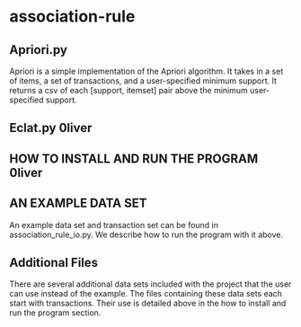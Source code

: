 # association-rule

## Apriori.py
Apriori is a simple implementation of the Apriori algorithm. It takes in a set of items, a set of transactions, and a user-specified minimum support. It returns a csv of each [support, itemset] pair above the minimum user-specified support.

## Eclat.py 0liver

## HOW TO INSTALL AND RUN THE PROGRAM 0liver

## AN EXAMPLE DATA SET
An example data set and transaction set can be found in association_rule_io.py. We describe how to run the program with it above.

## Additional Files
There are several additional data sets included with the project that the user can use instead of the example. The files containing these data sets each start with transactions. Their use is detailed above in the how to install and run the program section.
